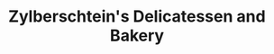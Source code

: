 ---
title: "Zylberschtein's Delicatessen and Bakery"
url: /seattle/zylberschteins-delicatessen-and-bakery/
shop: bakery
---